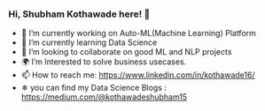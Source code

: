 ### Hi, Shubham Kothawade here! 👋

- 🔭 I’m currently working on Auto-ML(Machine Learning) Platform 
- 🌱 I’m currently learning Data Science
- 👯 I’m looking to collaborate on good ML and NLP projects
- 🌍 I’m Interested to solve business usecases.
- 📫 How to reach me: https://www.linkedin.com/in/kothawade16/
- ❄ you can find my Data Science Blogs : https://medium.com/@kothawadeshubham15

<!--
**shubhamk16/shubhamk16** is a ✨ _special_ ✨ repository because its `README.md` (this file) appears on your GitHub profile.

Here are some ideas to get you started:

- 🔭 I’m currently working on Automate Machine Learning Platform 
- 🌱 I’m currently learning Data Science
- 👯 I’m looking to collaborate on good ML and NLP projects
- 🌍 I’m Interested to solve business usecases.
- 📫 How to reach me: kothawadeshubham15@gmail.com
-->

